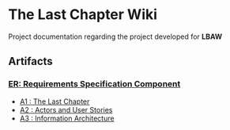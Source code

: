 # **The Last Chapter Wiki**

Project documentation regarding the project developed for **LBAW**

## **Artifacts**

### [ER: Requirements Specification Component](FirstDelivery.md)

* [A1 : The Last Chapter](#2.1-Actors)
* [A2 : Actors and User Stories]()
* [A3 : Information Architecture]()
